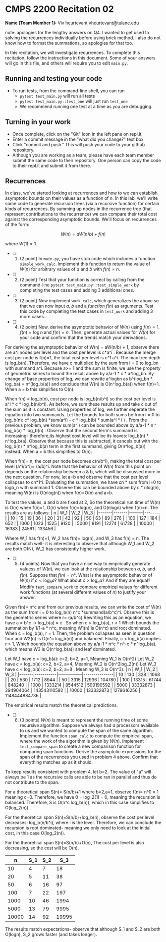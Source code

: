 # CMPS 2200  Recitation 02

**Name (Team Member 1):** Viv heurtevant vheurtevant@tulane.edu

note: apologies for the lengthy answers on Q4. I wanted to get used to solving the recurrences individually before using brick method. I also do not know how to format the summations, so apologies for that too.

In this recitation, we will investigate recurrences. 
To complete this recitation, follow the instructions in this document. Some of your answers will go in this file, and others will require you to edit `main.py`.



## Running and testing your code
- To run tests, from the command-line shell, you can run
  + `pytest test_main.py` will run all tests
  + `pytest test_main.py::test_one` will just run `test_one`
  + We recommend running one test at a time as you are debugging.

## Turning in your work

- Once complete, click on the "Git" icon in the left pane on repl.it.
- Enter a commit message in the "what did you change?" text box
- Click "commit and push." This will push your code to your github repository.
- Although you are working as a team, please have each team member submit the same code to their repository. One person can copy the code to their repl.it and submit it from there.

## Recurrences

In class, we've started looking at recurrences and how to we can establish asymptotic bounds on their values as a function of $n$. In this lab, we'll write some code to generate recursion trees (via a recursive function) for certain kinds of recurrences. By summing up nodes in the recurrence tree (that represent contributions to the recurrence) we can compare their total cost against the corresponding asymptotic bounds. We'll focus on  recurrences of the form:

$$ W(n) = aW(n/b) + f(n) $$

where $W(1) = 1$.

- [ ] 1. (2 point) In `main.py`, you have stub code which includes a function `simple_work_calc`. Implement this function to return the value of $W(n)$ for arbitrary values of $a$ and $b$ with $f(n)=n$.

- [ ] 2. (2 point) Test that your function is correct by calling from the command-line `pytest test_main.py::test_simple_work` by completing the test cases and adding 3 additional ones.

- [ ] 3. (2 point) Now implement `work_calc`, which generalizes the above so that we can now input $a$, $b$ and a *function* $f(n)$ as arguments. Test this code by completing the test cases in `test_work` and adding 3 more cases.

- [ ] 4. (2 point) Now, derive the asymptotic behavior of $W(n)$ using $f(n) = 1$, $f(n) = \log n$ and $f(n) = n$. Then, generate actual values for $W(n)$ for your code and confirm that the trends match your derivations.
 

For deriving the asymptoptic behavior of W(n) = aW(n/b) + 1, observe there are a^i nodes per level and the cost per level is c*a^i . Because the merge cost per node is f(n)=1, the total cost per level is c^1 a^i. The max tree depth is log_b(n). Therefore, we have c multiplied by the sum from i = 0 to log_bn with summand a^i. Because a>= 1 and the sum is finite, we use the property of geometric series to bound the result above by a/a-1 * c * a^log_bn. By change of base properties of log, we can rewrite a^logbn as b^(log_bn * log_ba) = n^(log_b(a)) and conclude that W(n) is O(n^log_b(a)) when f(n)=1. When a = b this simplifies to O(n).

When f(n) = log_b(n), cost per node is log_b(n/b^i) so the cost per level is a^i * c * log_b(n/b^i). As before, we sum these results up and take c out of the sum as it is constant. Using properties of log, we further seperate the equation into two summands. Let the bounds for both sums be from i = 0 to log_b(n): c* log_b(n) *sum(a^i) - c * log_b(b) * sum(a^i * i ) . From the previous problem, we know sum(a^i) can be bounded above by a/a-1 * n ^ log_b(a) * log_b(n) . Observe that the second term's summand is increasing- therefore,its highest cost level will be its leaves: log_b(n) * n^log_b(a). Observe that because this is subtracted, it cancels out with the log_b(n) * n^log_b(a) term in the first summand, giving O(n^log_b(a)) instead. When a = b this simplifies to O(n).

When f(n)= n, the cost per node becomes c(n/b^i), making the total cost per level (a^i/b^i)= (a/b)^i. Note that the behavior of W(n) from this point on depends on the relationship between a & b, which will be discussed more in the next question. For now, let a=b and observe that the cost per level collapses to cn*1^i. Evaluating the summation, we have cn * sum from i=0 to logb_n with summand 1. Observe this can be bounded above by c * nlog(n), meaning W(n) is O(nlog(n)) when f(n)=O(n) and a=b.

To test the values, a and b are fixed at 2, So the theoretical run time of W(n) is O(n) when f(n)=1, O(n) when f(n)=log(n), and O(nlogn) when f(n)=n. The results are as follows:
|     n |   W_1 |   W_2 |    W_3 |
|-------|-------|-------|--------|
|    10 |    15 |    19 |     36 |
|    20 |    31 |    42 |     92 |
|    50 |    63 |    89 |    276 |
|   100 |   127 |   184 |    652 |
|  1000 |  1023 |  1525 |   9120 |
|  5000 |  8191 | 12274 |  61728 |
| 10000 | 16383 | 24561 | 133456 |

Where W_1 has f(n)=1, W_2 has f(n)= log(n), and W_3 has f(n) = n. The results match well- it is interesting to observe that although W_1 and W_2 are both O(N), W_2 has consistently higher work.

- [ ] 5. (4 points) Now that you have a nice way to empirically generate valuess of $W(n)$, we can look at the relationship between $a$, $b$, and $f(n)$. Suppose that $f(n) = n^c$. What is the asypmptotic behavior of $W(n)$ if $c < \log_b a$? What about $c > \log_b a$? And if they are equal? Modify `test_compare_work` to compare empirical values for different work functions (at several different values of $n$) to justify your answer. 

Given f(n)= n^c and from our previous results, we can write the cost of W(n) as the sum from i = 0 to log_b(n) n^c *summand(a/b^c)^i. Observe this is the geometric series where r= (a/b^c).Rewriting this as an equation, we have a = b^c -> log_b(a) = c .
 So when c > log_b(a), r < 1 Which bounds the summation by 1/1-a * n^c, meaning W1(n) is O(n^c) and root dominated.
 When c = log_b(a), r = 1. Then, the problem collapses as seen in question four and W2(n) is O(n^c log_b(n)) and balanced.
 Finally, c < log_b(a) implies r > 1, Which bounds the equation above by a/a-1 * n^c * n^-c * n^log_b(a), which means W3 is O(n^log_b(a)) and leaf dominated.

 Let W_1 have c > log_b(a): c=2, b=2, a=1, Meaning W_1 is O(n^2)
 Let W_2 have c = log_b(a): c=2, b=2, a=4, Meaning W_2 is O(n^2log_2(n))
 Let W_3 have c < log_b(a): c=2, b=2, a=8 , Meaning W_3 is O(n^3).
 |     n |       W_1 |        W_2 |           W_3 |
|-------|-----------|------------|---------------|
|    10 |       130 |        328 |          1068 |
|    20 |       530 |       1712 |          8944 |
|    50 |      3315 |      12936 |        104780 |
|   100 |     13315 |      61744 |        848240 |
|  1000 |   1333214 |    8544512 |     509190592 |
|  5000 |  33332873 |  294904064 |  143543110592 |
| 10000 | 133332873 | 1279616256 | 1148444884736 |

The empirical results match the theoretical predictions. 
 
- [ ] 6. (3 points) $W(n)$ is meant to represent the running time of some recursive algorithm. Suppose we always had $a$ processors available to us and we wanted to compute the span of the same algorithm. Implement the function `span_calc` to compute the empirical span, where the work of the algorithm is given by $W(n)$. Implement `test_compare_span` to create a new comparison function for comparing span functions. Derive the asymptotic expressions for the span of the recurrences you used in problem 4 above. Confirm that everything matches up as it should. 

To keep results consistent with problem 4, let b=2. The value of "a" will always be 1 as the recursive calls are able to be ran in parallel and thus do not contribute to the span.

For a theoretical span S(n)= S(n/b)+1 where b=2,a=1, observe f(n)= n^0 = 1 meaning c=0. Therefore, we have 0 = log_2(1) = 0, meaning the recursion is balanced. Therefore, S is O(n^c log_b(n)), which in this case simplifies to O(log_2(n)). 

For the theoretical span S(n)=S(n/b)+log_b(n), observe the cost per level decreases: log_b(n/b^i), where i is the level. Therefore, we can conclude the recursion is root dominated- meaning we only need to look at the initial cost, in this case O(log_2(n)). 

For the theoretical span S(n)=S(n/b)+O(n), The cost per level is also decreasing, so the cost will be O(n).

|     n |   S_1 |   S_2 |   S_3 |
|-------|-------|-------|-------|
|    10 |     4 |     7 |    18 |
|    20 |     5 |    11 |    38 |
|    50 |     6 |    16 |    97 |
|   100 |     7 |    22 |   197 |
|  1000 |    10 |    46 |  1994 |
|  5000 |    13 |    79 |  9995 |
| 10000 |    14 |    92 | 19995 |

The results match expectations- observe that although S_1 and S_2 are both O(logn), S_2 grows faster (and takes longer).
